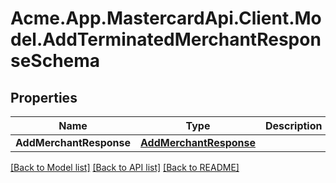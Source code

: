 # Acme.App.MastercardApi.Client.Model.AddTerminatedMerchantResponseSchema

## Properties

Name | Type | Description | Notes
------------ | ------------- | ------------- | -------------
**AddMerchantResponse** | [**AddMerchantResponse**](AddMerchantResponse.md) |  | [optional] 

[[Back to Model list]](../README.md#documentation-for-models) [[Back to API list]](../README.md#documentation-for-api-endpoints) [[Back to README]](../README.md)

